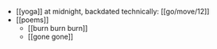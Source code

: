 - [[yoga]] at midnight, backdated technically: [[go/move/12]]
- [[poems]]
  - [[burn burn burn]]
  - [[gone gone]]

